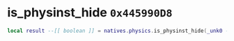 # is_physinst_hide `0x445990D8`

```lua
local result --[[ boolean ]] = natives.physics.is_physinst_hide(_unk0 --[[ integer ]])
```